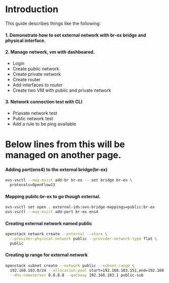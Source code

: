 # Introduction
This guide describes things like the following:   
#### 1. Demonstrate how to set external network with br-ex bridge and physical interface.          
#### 2. Manage network, vm with dashboared.     
   - Login
   - Create public network
   - Create private network
   - Create router
   - Add interfaces to router
   - Create two VM with public and private network
#### 3. Network connection test with CLI   
   - Priavate network test
   - Public network test
   - Add a rule to be ping available


# Below lines from this will be managed on another page.
#### Adding port(ens4) to the external bridge(br-ex)
```sh
ovs-vsctl --may-exist add-br br-ex -- set bridge br-ex \
  protocols=OpenFlow13
```

#### Mapping pubilc:br-ex to go though external.
```sh
ovs-vsctl set open . external-ids:ovn-bridge-mappings=public:br-ex
ovs-vsctl --may-exist add-port br-ex ens4
```
#### Creating external network named public 
```sh
openstack network create --external --share \
  --provider-physical-network public --provider-network-type flat \
  public
```
#### Creating ip range for external network
```sh
openstack subnet create --network public --subnet-range \
  192.168.103.0/24 --allocation-pool start=192.168.103.151,end=192.168.103.160 \
  --dns-nameserver 8.8.8.8 --gateway 192.168.103.1 public-sub
```  
  

